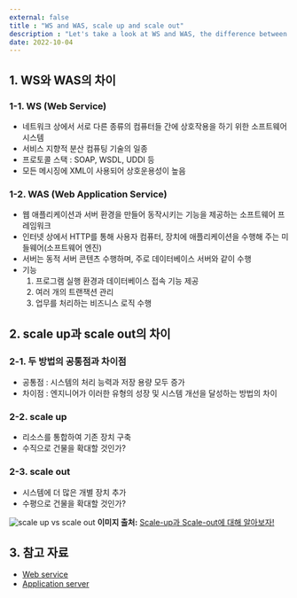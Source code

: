 ```yaml
---
external: false
title : "WS and WAS, scale up and scale out"
description : "Let's take a look at WS and WAS, the difference between scale up and scale out"
date: 2022-10-04
---
```


## 1. WS와 WAS의 차이

### 1-1. WS (Web Service)

- 네트워크 상에서 서로 다른 종류의 컴퓨터들 간에 상호작용을 하기 위한 소프트웨어 시스템
- 서비스 지향적 분산 컴퓨팅 기술의 일종
- 프로토콜 스택 : SOAP, WSDL, UDDI 등
- 모든 메시징에 XML이 사용되어 상호운용성이 높음

### 1-2. WAS (Web Application Service)

- 웹 애플리케이션과 서버 환경을 만들어 동작시키는 기능을 제공하는 소프트웨어 프레임워크
- 인터넷 상에서 HTTP를 통해 사용자 컴퓨터, 장치에 애플리케이션을 수행해 주는 미들웨어(소프트웨어 엔진)
- 서버는 동적 서버 콘텐츠 수행하며, 주로 데이터베이스 서버와 같이 수행
- 기능
  1. 프로그램 실행 환경과 데이터베이스 접속 기능 제공
  2. 여러 개의 트랜잭션 관리
  3. 업무를 처리하는 비즈니스 로직 수행

## 2. scale up과 scale out의 차이

### 2-1. 두 방법의 공통점과 차이점

- 공통점 : 시스템의 처리 능력과 저장 용량 모두 증가
- 차이점 : 엔지니어가 이러한 유형의 성장 및 시스템 개선을 달성하는 방법의 차이

### 2-2. scale up

- 리소스를 통합하여 기존 장치 구축
- 수직으로 건물을 확대할 것인가?

### 2-3. scale out

- 시스템에 더 많은 개별 장치 추가
- 수평으로 건물을 확대할 것인가?

![scale up vs scale out](https://github.com/WoojinJeonkr/WoojinJeonkr.github.io/blob/main/assets/images/post/scale_up_out.png?raw=true)
**이미지 출처:** [Scale-up과 Scale-out에 대해 알아보자!](https://tecoble.techcourse.co.kr/post/2021-10-12-scale-up-scale-out)

## 3. 참고 자료

- [Web service](https://en.wikipedia.org/wiki/Web_service)
- [Application server](https://en.wikipedia.org/wiki/Application_server)
